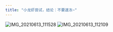 ```yaml
---
title: "小龙虾尝试，结论：不要速冻~"
---
```


![IMG_20210613_111528](https://cdn.jsdelivr.net/gh/petterobam/picture-bucket@main/vs-code/upload/imgs/IMG_20210613_111528.jpg)
![IMG_20210613_112109](https://cdn.jsdelivr.net/gh/petterobam/picture-bucket@main/vs-code/upload/imgs/IMG_20210613_112109.jpg)